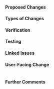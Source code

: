 #### Proposed Changes ####

<!-- Describe the big picture of your changes here to communicate to the maintainers why we should accept this pull request. -->

#### Types of Changes ####

<!-- What types of changes does your code introduce to Bruce? Bugfix, New Feature, Breaking Change, etc -->

#### Verification ####

<!-- How can the changes be verified? Please provide whatever additional information necessary to help verify the proposed changes. -->

#### Testing ####

<!-- Is this change covered by testing? If not, consider adding a Unit or Integration test. -->

#### Linked Issues ####

<!-- Link any related issues, pull-requests, or commit hashes that are relevant to this pull request. If you are opening a PR without a corresponding issue please consider creating one first. -->

#### User-Facing Change ####
<!--
Does this PR introduce a user-facing change? If no, just write "NONE" in the release-note block below.
If the PR requires additional action from users switching to the new release, include the string "action required".
-->
```release-note

```

#### Further Comments ####

